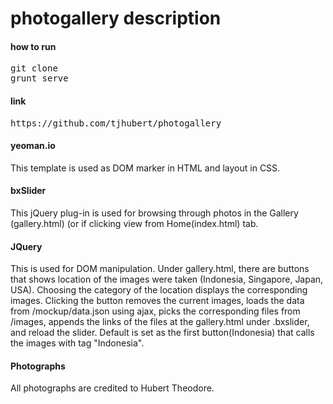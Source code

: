 photogallery description
============
<h4>how to run</h4>
<pre>git clone
grunt serve</pre>
<h4>link</h4>
<pre>https://github.com/tjhubert/photogallery</pre>
<h4>yeoman.io</h4>
<p>This template is used as DOM marker in HTML and layout in CSS.</p>
<h4>bxSlider</h4>
<p>This jQuery plug-in is used for browsing through photos in the Gallery (gallery.html) (or if clicking view from Home(index.html) tab.</p>
<h4>JQuery</h4>
<p>This is used for DOM manipulation. Under gallery.html, there are buttons that shows location of the images were taken (Indonesia, Singapore, Japan, USA). Choosing the category of the location displays the corresponding images. Clicking the button removes the current images, loads the data from /mockup/data.json using ajax, picks the corresponding files from /images, appends the links of the files at the gallery.html under .bxslider, and reload the slider. Default is set as the first button(Indonesia) that calls the images with tag "Indonesia".</p>
<h4>Photographs</h4>
<p>All photographs are credited to Hubert Theodore.</p>
